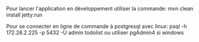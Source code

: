 Pour lancer l'application en développement utiliser la commande:
mvn clean install jetty:run

Pour se connecter en ligne de commande à postgresql avec linux:
psql -h 172.28.2.225 -p 5432 -U admin todolist
ou utiliser pgAdmin4 si windows